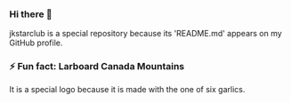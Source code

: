 ### Hi there 👋

<!--
**jkstarclub/jkstarclub** is a ✨ _special_ ✨ repository because its `README.md` (this file) appears on your GitHub profile.

Here are some ideas to get you started:

- 🔭 I’m currently working on ...
- 🌱 I’m currently learning ...
- 👯 I’m looking to collaborate on ...
- 🤔 I’m looking for help with ...
- 💬 Ask me about ...
- 📫 How to reach me: ...
- 😄 Pronouns: ...
- ⚡ Fun fact: ...
-->

jkstarclub is a special repository because its 'README.md' appears on my GitHub profile.


### ⚡ Fun fact: Larboard Canada Mountains

It is a special logo because it is made with the one of six garlics.
